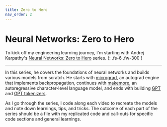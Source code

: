 ```yaml
---
title: Zero to Hero
nav_order: 2
---
```


# Neural Networks: Zero to Hero

To kick off my engineering learning journey, I'm starting with Andrej Karpathy's [Neural Networks: Zero to Hero] series.
{: .fs-6 .fw-300 }

---

In this series, he covers the foundations of neural networks and builds various models from scratch. He starts with [micrograd], an autograd engine that implements backpropagation, continues with [makemore], an autoregressive character-level language model, and ends with building [GPT] and [GPT tokenizers].

As I go through the series, I code along each video to recreate the models and note down learnings, tips, and tricks. The outcome of each part of the series should be a file with my replicated code and call-outs for specific code sections and general learnings.

[Neural Networks: Zero to Hero]: https://www.youtube.com/watch?v=VMj-3S1tku0&list=PLAqhIrjkxbuWI23v9cThsA9GvCAUhRvKZ
[micrograd]: https://github.com/karpathy/micrograd
[makemore]: https://github.com/karpathy/makemore
[GPT]: https://github.com/karpathy/ng-video-lecture
[GPT tokenizers]: https://github.com/karpathy/minbpe
